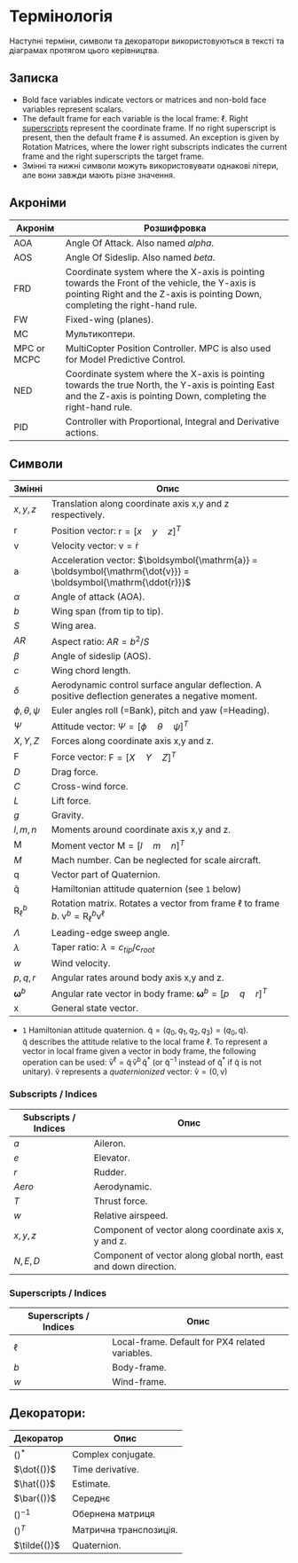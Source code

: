# Термінологія

Наступні терміни, символи та декоратори використовуються в тексті та діаграмах протягом цього керівництва.

## Записка

- Bold face variables indicate vectors or matrices and non-bold face variables represent scalars.
- The default frame for each variable is the local frame: $\ell{}$. Right [superscripts](#superscripts) represent the coordinate frame. If no right superscript is present, then the default frame $\ell{}$ is assumed. An exception is given by Rotation Matrices, where the lower right subscripts indicates the current frame and the right superscripts the target frame.
- Змінні та нижні символи можуть використовувати однакові літери, але вони завжди мають різне значення.

## Акроніми

| Акронім     | Розшифровка                                                                                                                                                                    |
| ----------- | ------------------------------------------------------------------------------------------------------------------------------------------------------------------------------ |
| AOA         | Angle Of Attack. Also named _alpha_.                                                                                                                                           |
| AOS         | Angle Of Sideslip. Also named _beta_.                                                                                                                                          |
| FRD         | Coordinate system where the X-axis is pointing towards the Front of the vehicle, the Y-axis is pointing Right and the Z-axis is pointing Down, completing the right-hand rule. |
| FW          | Fixed-wing (planes).                                                                                                                                                           |
| MC          | Мультикоптери.                                                                                                                                                                 |
| MPC or MCPC | MultiCopter Position Controller. MPC is also used for Model Predictive Control.                                                                                                |
| NED         | Coordinate system where the X-axis is pointing towards the true North, the Y-axis is pointing East and the Z-axis is pointing Down, completing the right-hand rule.            |
| PID         | Controller with Proportional, Integral and Derivative actions.                                                                                                                 |

## Символи

| Змінні                               | Опис                                                                                                                                                                     |
| ------------------------------------ | ------------------------------------------------------------------------------------------------------------------------------------------------------------------------ |
| $x,y,z$                              | Translation along coordinate axis x,y and z respectively.                                                                                                                |
| $\boldsymbol{\mathrm{r}}$          | Position vector: $\boldsymbol{\mathrm{r}} = [x \quad y \quad z]^{T}$                                                                                                 |
| $\boldsymbol{\mathrm{v}}$          | Velocity vector: $\boldsymbol{\mathrm{v}} = \boldsymbol{\mathrm{\dot{r}}}$                                                                                          |
| $\boldsymbol{\mathrm{a}}$          | Acceleration vector: $\boldsymbol{\mathrm{a}} = \boldsymbol{\mathrm{\dot{v}}} = \boldsymbol{\mathrm{\ddot{r}}}$                                                  |
| $\alpha$                            | Angle of attack (AOA).                                                                                                                                                   |
| $b$                                  | Wing span (from tip to tip).                                                                                                                                             |
| $S$                                  | Wing area.                                                                                                                                                               |
| $AR$                                 | Aspect ratio: $AR = b^2/S$                                                                                                                                               |
| $\beta$                             | Angle of sideslip (AOS).                                                                                                                                                 |
| $c$                                  | Wing chord length.                                                                                                                                                       |
| $\delta$                            | Aerodynamic control surface angular deflection. A positive deflection generates a negative moment.                                                                       |
| $\phi,\theta,\psi$                | Euler angles roll (=Bank), pitch and yaw (=Heading).                                                                                                                     |
| $\Psi$                              | Attitude vector: $\Psi = [\phi \quad \theta \quad \psi]^T$                                                                                                         |
| $X,Y,Z$                              | Forces along coordinate axis x,y and z.                                                                                                                                  |
| $\boldsymbol{\mathrm{F}}$          | Force vector: $\boldsymbol{\mathrm{F}}= [X \quad Y \quad Z]^T$                                                                                                       |
| $D$                                  | Drag force.                                                                                                                                                              |
| $C$                                  | Cross-wind force.                                                                                                                                                        |
| $L$                                  | Lift force.                                                                                                                                                              |
| $g$                                  | Gravity.                                                                                                                                                                 |
| $l,m,n$                              | Moments around coordinate axis x,y and z.                                                                                                                                |
| $\boldsymbol{\mathrm{M}}$          | Moment vector $\boldsymbol{\mathrm{M}} = [l \quad m \quad n]^T$                                                                                                      |
| $M$                                  | Mach number. Can be neglected for scale aircraft.                                                                                                                        |
| $\boldsymbol{\mathrm{q}}$          | Vector part of Quaternion.                                                                                                                                               |
| $\boldsymbol{\mathrm{\tilde{q}}}$ | Hamiltonian attitude quaternion (see `1` below)                                                                                                                          |
| $\boldsymbol{\mathrm{R}}_\ell^b$  | Rotation matrix. Rotates a vector from frame $\ell{}$ to frame $b{}$. $\boldsymbol{\mathrm{v}}^b = \boldsymbol{\mathrm{R}}_\ell^b \boldsymbol{\mathrm{v}}^\ell$ |
| $\Lambda$                           | Leading-edge sweep angle.                                                                                                                                                |
| $\lambda$                           | Taper ratio: $\lambda = c_{tip}/c_{root}$                                                                                                                             |
| $w$                                  | Wind velocity.                                                                                                                                                           |
| $p,q,r$                              | Angular rates around body axis x,y and z.                                                                                                                                |
| $\boldsymbol{\omega}^b$            | Angular rate vector in body frame: $\boldsymbol{\omega}^b = [p \quad q \quad r]^T$                                                                                   |
| $\boldsymbol{\mathrm{x}}$          | General state vector.                                                                                                                                                    |

- `1` Hamiltonian attitude quaternion. $\boldsymbol{\mathrm{\tilde{q}}} = (q_0, q_1, q_2, q_3) = (q_0, \boldsymbol{\mathrm{q}})$.<br> $\boldsymbol{\mathrm{\tilde{q}}}{}$ describes the attitude relative to the local frame $\ell{}$. To represent a vector in local frame given a vector in body frame, the following operation can be used: $\boldsymbol{\mathrm{\tilde{v}}}^\ell = \boldsymbol{\mathrm{\tilde{q}}} \, \boldsymbol{\mathrm{\tilde{v}}}^b \, \boldsymbol{\mathrm{\tilde{q}}}^*{}$ (or $\boldsymbol{\mathrm{\tilde{q}}}^{-1}{}$ instead of $\boldsymbol{\mathrm{\tilde{q}}}^*{}$ if $\boldsymbol{\mathrm{\tilde{q}}}{}$ is not unitary). $\boldsymbol{\mathrm{\tilde{v}}}{}$ represents a _quaternionized_ vector: $\boldsymbol{\mathrm{\tilde{v}}} = (0,\boldsymbol{\mathrm{v}})$

### Subscripts / Indices

| Subscripts / Indices | Опис                                                             |
| -------------------- | ---------------------------------------------------------------- |
| $a$                  | Aileron.                                                         |
| $e$                  | Elevator.                                                        |
| $r$                  | Rudder.                                                          |
| $Aero$               | Aerodynamic.                                                     |
| $T$                  | Thrust force.                                                    |
| $w$                  | Relative airspeed.                                               |
| $x,y,z$              | Component of vector along coordinate axis x, y and z.            |
| $N,E,D$              | Component of vector along global north, east and down direction. |

<a id="superscripts"></a>

### Superscripts / Indices

| Superscripts / Indices | Опис                                            |
| ---------------------- | ----------------------------------------------- |
| $\ell$                | Local-frame. Default for PX4 related variables. |
| $b$                    | Body-frame.                                     |
| $w$                    | Wind-frame.                                     |

## Декоратори:

| Декоратор     | Опис                   |
| ------------- | ---------------------- |
| $()^*$        | Complex conjugate.     |
| $\dot{()}$   | Time derivative.       |
| $\hat{()}$   | Estimate.              |
| $\bar{()}$   | Середнє                |
| $()^{-1}$     | Обернена матриця       |
| $()^T$        | Матрична транспозиція. |
| $\tilde{()}$ | Quaternion.            |
